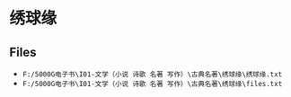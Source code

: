 # 绣球缘

## Files

- `F:/5000G电子书\I01-文学（小说 诗歌 名著 写作）\古典名著\绣球缘\绣球缘.txt`
- `F:/5000G电子书\I01-文学（小说 诗歌 名著 写作）\古典名著\绣球缘\files.txt`
